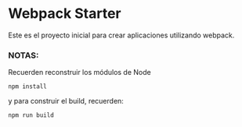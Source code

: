 # Webpack Starter


Este es el proyecto inicial para crear aplicaciones utilizando webpack.

### NOTAS:
Recuerden reconstruir los módulos de Node 
```
npm install
```

y para construir el build, recuerden:
```
npm run build
```
